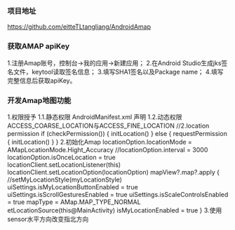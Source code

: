 ###  项目地址
https://github.com/eitteTLtangliang/AndroidAmap

### 获取AMAP apiKey
1.注册Amap账号，控制台->我的应用->新建应用； 
2.在Android Studio生成jks签名文件，keytool读取签名信息；
3.填写SHA1签名以及Package name；
4.填写完整信息后获取apiKey。

###  开发Amap地图功能
1.权限授予
  1.1.静态权限  AndroidManifest.xml 声明
        <uses-permission android:name="android.permission.INTERNET" />
        <uses-permission android:name="android.permission.WRITE_EXTERNAL_STORAGE" />
        <uses-permission android:name="android.permission.ACCESS_NETWORK_STATE" />
        <uses-permission android:name="android.permission.ACCESS_WIFI_STATE" />
        <uses-permission android:name="android.permission.ACCESS_COARSE_LOCATION" />
        <uses-permission android:name="android.permission.ACCESS_FINE_LOCATION" />
  1.2.动态权限  ACCESS_COARSE_LOCATION与ACCESS_FINE_LOCATION
       //2.location permission
       if (checkPermission()) {
           initLocation()
          } else {
             requestPermission {
             initLocation()
          }
       }
2.初始化Amap
  locationOption.locationMode = AMapLocationMode.Hight_Accuracy
  //locationOption.interval = 3000
  locationOption.isOnceLocation = true
  locationClient.setLocationListener(this)
  locationClient.setLocationOption(locationOption)
  mapView?.map?.apply {
    //setMyLocationStyle(myLocationStyle)
    uiSettings.isMyLocationButtonEnabled = true
    uiSettings.isScrollGesturesEnabled = true
    uiSettings.isScaleControlsEnabled = true
    mapType = AMap.MAP_TYPE_NORMAL
    etLocationSource(this@MainActivity)
    isMyLocationEnabled = true
 }
3.使用sensor水平方向改变指北方向

